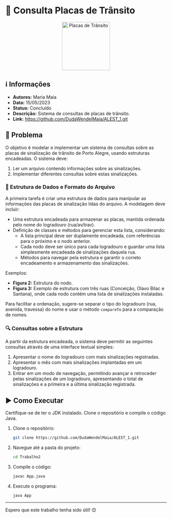 # 🚦 Consulta Placas de Trânsito

<div align="center">
  <img width="150" height="150" src="https://media.tenor.com/hapjxf8y50YAAAAi/stop-sign.gif" alt="Placas de Trânsito">
</div>

## ℹ️ Informações

- **Autores:** Maria Maia
- **Data:** 15/05/2023
- **Status:** Concluído
- **Descrição:** Sistema de consultas de placas de trânsito.
- **Link:** https://github.com/DudaWendelMaia/ALEST_1.git

## 🎯 Problema

O objetivo é modelar e implementar um sistema de consultas sobre as placas de sinalização de trânsito de Porto Alegre, usando estruturas encadeadas. O sistema deve:
1. Ler um arquivo contendo informações sobre as sinalizações.
2. Implementar diferentes consultas sobre estas sinalizações.

### 📁 Estrutura de Dados e Formato do Arquivo

A primeira tarefa é criar uma estrutura de dados para manipular as informações das placas de sinalização lidas do arquivo. A modelagem deve incluir:
- Uma estrutura encadeada para armazenar as placas, mantida ordenada pelo nome do logradouro (rua/av/trav).
- Definição de classes e métodos para gerenciar esta lista, considerando:
  - A lista principal deve ser duplamente encadeada, com referências para o próximo e o nodo anterior.
  - Cada nodo deve ser único para cada logradouro e guardar uma lista simplesmente encadeada de sinalizações daquela rua.
  - Métodos para navegar pela estrutura e garantir o correto encadeamento e armazenamento das sinalizações.

 Exemplos:

- **Figura 2:** Estrutura do nodo.
- **Figura 3:** Exemplo de estrutura com três ruas (Conceição, Olavo Bilac e Santana), onde cada nodo contém uma lista de sinalizações instaladas.

Para facilitar a ordenação, sugere-se separar o tipo do logradouro (rua, avenida, travessa) do nome e usar o método `compareTo` para a comparação de nomes.

### 🔍 Consultas sobre a Estrutura

A partir da estrutura encadeada, o sistema deve permitir as seguintes consultas através de uma interface textual simples:
1. Apresentar o nome do logradouro com mais sinalizações registradas.
2. Apresentar o mês com mais sinalizações implantadas em um logradouro.
3. Entrar em um modo de navegação, permitindo avançar e retroceder pelas sinalizações de um logradouro, apresentando o total de sinalizações e a primeira e a última sinalização registrada.

## ▶️ Como Executar

Certifique-se de ter o JDK instalado. Clone o repositório e compile o código Java.

1. Clone o repositório:
    ```sh
    git clone https://github.com/DudaWendelMaia/ALEST_1.git
    ```

2. Navegue até a pasta do projeto:
    ```sh
    cd Trabalho2
    ```

3. Compile o código:
    ```sh
    javac App.java
    ```

4. Execute o programa:
    ```sh
    java App
    ```

---

Espero que este trabalho tenha sido útil! 😊

